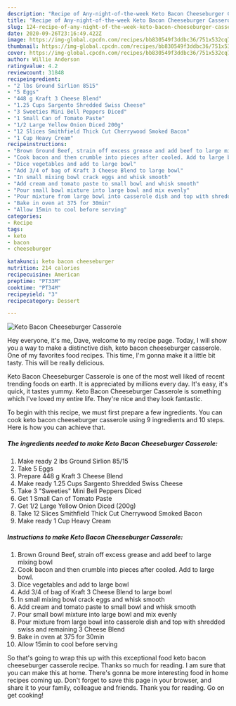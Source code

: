 ```yaml
---
description: "Recipe of Any-night-of-the-week Keto Bacon Cheeseburger Casserole"
title: "Recipe of Any-night-of-the-week Keto Bacon Cheeseburger Casserole"
slug: 124-recipe-of-any-night-of-the-week-keto-bacon-cheeseburger-casserole
date: 2020-09-26T23:16:49.422Z
image: https://img-global.cpcdn.com/recipes/bb830549f3ddbc36/751x532cq70/keto-bacon-cheeseburger-casserole-recipe-main-photo.jpg
thumbnail: https://img-global.cpcdn.com/recipes/bb830549f3ddbc36/751x532cq70/keto-bacon-cheeseburger-casserole-recipe-main-photo.jpg
cover: https://img-global.cpcdn.com/recipes/bb830549f3ddbc36/751x532cq70/keto-bacon-cheeseburger-casserole-recipe-main-photo.jpg
author: Willie Anderson
ratingvalue: 4.2
reviewcount: 31848
recipeingredient:
- "2 lbs Ground Sirlion 8515"
- "5 Eggs"
- "448 g Kraft 3 Cheese Blend"
- "1.25 Cups Sargento Shredded Swiss Cheese"
- "3 Sweeties Mini Bell Peppers Diced"
- "1 Small Can of Tomato Paste"
- "1/2 Large Yellow Onion Diced 200g"
- "12 Slices Smithfield Thick Cut Cherrywood Smoked Bacon"
- "1 Cup Heavy Cream"
recipeinstructions:
- "Brown Ground Beef, strain off excess grease and add beef to large mixing bowl"
- "Cook bacon and then crumble into pieces after cooled. Add to large bowl."
- "Dice vegetables and add to large bowl"
- "Add 3/4 of bag of Kraft 3 Cheese Blend to large bowl"
- "In small mixing bowl crack eggs and whisk smooth"
- "Add cream and tomato paste to small bowl and whisk smooth"
- "Pour small bowl mixture into large bowl and mix evenly"
- "Pour mixture from large bowl into casserole dish and top with shredded swiss and remaining 3 Cheese Blend"
- "Bake in oven at 375 for 30min"
- "Allow 15min to cool before serving"
categories:
- Recipe
tags:
- keto
- bacon
- cheeseburger

katakunci: keto bacon cheeseburger 
nutrition: 214 calories
recipecuisine: American
preptime: "PT33M"
cooktime: "PT34M"
recipeyield: "3"
recipecategory: Dessert

---
```



![Keto Bacon Cheeseburger Casserole](https://img-global.cpcdn.com/recipes/bb830549f3ddbc36/751x532cq70/keto-bacon-cheeseburger-casserole-recipe-main-photo.jpg)

Hey everyone, it's me, Dave, welcome to my recipe page. Today, I will show you a way to make a distinctive dish, keto bacon cheeseburger casserole. One of my favorites food recipes. This time, I'm gonna make it a little bit tasty. This will be really delicious.

Keto Bacon Cheeseburger Casserole is one of the most well liked of recent trending foods on earth. It is appreciated by millions every day. It's easy, it's quick, it tastes yummy. Keto Bacon Cheeseburger Casserole is something which I've loved my entire life. They're nice and they look fantastic.




To begin with this recipe, we must first prepare a few ingredients. You can cook keto bacon cheeseburger casserole using 9 ingredients and 10 steps. Here is how you can achieve that.

<!--inarticleads1-->

##### The ingredients needed to make Keto Bacon Cheeseburger Casserole:

1. Make ready 2 lbs Ground Sirlion 85/15
1. Take 5 Eggs
1. Prepare 448 g Kraft 3 Cheese Blend
1. Make ready 1.25 Cups Sargento Shredded Swiss Cheese
1. Take 3 &#34;Sweeties&#34; Mini Bell Peppers Diced
1. Get 1 Small Can of Tomato Paste
1. Get 1/2 Large Yellow Onion Diced (200g)
1. Take 12 Slices Smithfield Thick Cut Cherrywood Smoked Bacon
1. Make ready 1 Cup Heavy Cream




<!--inarticleads2-->

##### Instructions to make Keto Bacon Cheeseburger Casserole:

1. Brown Ground Beef, strain off excess grease and add beef to large mixing bowl
1. Cook bacon and then crumble into pieces after cooled. Add to large bowl.
1. Dice vegetables and add to large bowl
1. Add 3/4 of bag of Kraft 3 Cheese Blend to large bowl
1. In small mixing bowl crack eggs and whisk smooth
1. Add cream and tomato paste to small bowl and whisk smooth
1. Pour small bowl mixture into large bowl and mix evenly
1. Pour mixture from large bowl into casserole dish and top with shredded swiss and remaining 3 Cheese Blend
1. Bake in oven at 375 for 30min
1. Allow 15min to cool before serving




So that's going to wrap this up with this exceptional food keto bacon cheeseburger casserole recipe. Thanks so much for reading. I am sure that you can make this at home. There's gonna be more interesting food in home recipes coming up. Don't forget to save this page in your browser, and share it to your family, colleague and friends. Thank you for reading. Go on get cooking!
